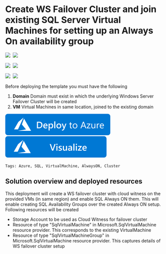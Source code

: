# Create WS Failover Cluster and join existing SQL Server Virtual Machines for setting up an Always On availability group

<IMG SRC="https://azurequickstartsservice.blob.core.windows.net/badges/101-sql-vm-ag-setup/PublicLastTestDate.svg" />&nbsp;
<IMG SRC="https://azurequickstartsservice.blob.core.windows.net/badges/101-sql-vm-ag-setup/PublicDeployment.svg" />&nbsp;

<IMG SRC="https://azurequickstartsservice.blob.core.windows.net/badges/101-sql-vm-ag-setup/FairfaxLastTestDate.svg" />&nbsp;
<IMG SRC="https://azurequickstartsservice.blob.core.windows.net/badges/101-sql-vm-ag-setup/FairfaxDeployment.svg" />&nbsp;

<IMG SRC="https://azurequickstartsservice.blob.core.windows.net/badges/101-sql-vm-ag-setup/BestPracticeResult.svg" />&nbsp;
<IMG SRC="https://azurequickstartsservice.blob.core.windows.net/badges/101-sql-vm-ag-setup/CredScanResult.svg" />&nbsp;

Before deploying the template you must have the following

1. **Domain** Domain must exist in which the underlying Windows Server Failover Cluster will be created
2. **VM** Virtual Machines in same location, joined to the existing domain

<a href="https://portal.azure.com/#create/Microsoft.Template/uri/https%3A%2F%2Fraw.githubusercontent.com%2FAzure%2Fazure-quickstart-templates%2Fmaster%2F101-sql-vm-ag-setup%2Fazuredeploy.json" target="_blank">
    <img src="https://raw.githubusercontent.com/Azure/azure-quickstart-templates/master/1-CONTRIBUTION-GUIDE/images/deploytoazure.svg?sanitize=true"/>
</a>
<a href="http://armviz.io/#/?load=https%3A%2F%2Fraw.githubusercontent.com%2FAzure%2Fazure-quickstart-templates%2Fmaster%2F101-sql-vm-ag-setup%2Fazuredeploy.json" target="_blank">
    <img src="https://raw.githubusercontent.com/Azure/azure-quickstart-templates/master/1-CONTRIBUTION-GUIDE/images/visualizebutton.svg?sanitize=true"/>
</a>

`Tags: Azure, SQL, VirtualMachine, AlwaysON, Cluster`

## Solution overview and deployed resources

This deployment will create a WS failover cluster with cloud witness on the provided VMs (in same region) and enable SQL Always ON them. This will enable creating SQL Availability Groups over the created Always ON setup.
Following resources will be created
 - Storage Account to be used as Cloud Witness for failover cluster
 - Resource of type "SqlVirtualMachine" in Microsoft.SqlVirtualMachine resource provider. This corresponds to the existing VirtualMachine
 - Resource of type "SqlVirtualMachineGroup" in Microsoft.SqlVirtualMachine resource provider. This captures details of WS failover cluster setup
 


